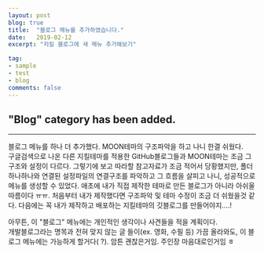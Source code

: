 ```yaml
---
layout: post
blog: true
title:  "블로그 메뉴를 추가하였습니다."
date:   2019-02-12
excerpt: "지킬 블로그에 새 메뉴 추가해보기"

tag:
- sample
- test
- blog
comments: false
---
```

## "Blog" category has been added.
- - -
블로그 메뉴를 하나 더 추가했다.
MOON테마의 구조파악을 하고 나니 한결 쉬웠다.<br> 구글검색으로 나온 다른 지킬테마를 적용한 GitHub블로그들과 MOON테마는 조금 그 구조와 설정이 다르다. 그렇기에 보고 따라할 참고자료가 조금 적어서 당황했지만, 폴더하나하나와 연결된 설정파일의 연결구조를 파악하고 그 흐름을 살피고 나니, 성공적으로 메뉴를 생성할 수 있었다. 애초에 내가 직접 제작한 테마로 만든 블로그가 아니라 아쉬울 따름이다 ㅠㅠ. 처음부터 내가 제작했다면 구조파악 및 테마 수정이 조금 더 쉬웠을것 같다. 다음에는 꼭 내가 제작하고 배포하는 지킬테마의 깃블로그를 만들어야지....!

아무튼, 이 "블로그" 메뉴에는 개인적인 생각이나 사견들을 적을 계획이다.<br>개발블로그라는 명목과 전혀 맞지 않는 글 들이(ex. 영화, 수필 등) 가끔 올라와도, 이 블로그 메뉴에는 가능하게 할거다( ?). 암튼 괜찮은거임. 주인장 마음대로인거임 ㅎ